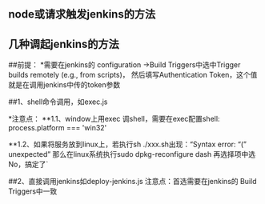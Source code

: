 ## node或请求触发jenkins的方法

## 几种调起jenkins的方法

##前提：
*需要在jenkins的 configuration ->Build Triggers中选中Trigger builds remotely (e.g., from scripts)，
然后填写Authentication Token，这个值就是在调用jenkins中传的token参数

##1、shell命令调用，如exec.js	

*注意点：
 **1.1、window上用exec 调shell，需要在exec配置shell: process.platform === 'win32'	
 
 **1.2、如果将服务放到linux上，若执行sh ./xxx.sh出现：“Syntax error: “(” unexpected” 
 那么在linux系统执行sudo dpkg-reconfigure dash
再选择项中选No，搞定了`	

##2、直接调用jenkins如deploy-jenkins.js
注意点：首选需要在jenkins的 Build Triggers中一致
